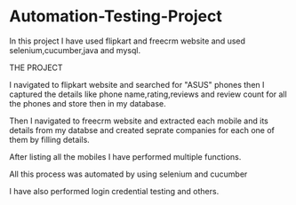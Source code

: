 # Automation-Testing-Project
In this project I have used flipkart and freecrm website and used selenium,cucumber,java and mysql.

THE PROJECT

I navigated to flipkart website and searched for "ASUS" phones then I captured the details like phone name,rating,reviews and review count for all the phones and store then in my database.

Then I navigated to freecrm website and extracted each mobile and its details from my databse and created seprate companies for each one of them by filling details.

After listing all the mobiles I have performed multiple functions.

All this process was automated by using selenium and cucumber

I have also performed login credential testing and others.
